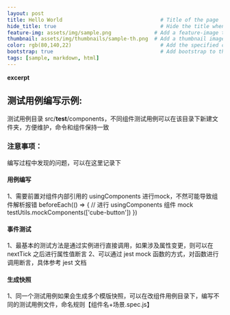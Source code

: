 ```yaml
---
layout: post
title: Hello World                                # Title of the page
hide_title: true                                  # Hide the title when displaying the post, but shown in lists of posts
feature-img: assets/img/sample.png              # Add a feature-image to the post
thumbnail: assets/img/thumbnails/sample-th.png  # Add a thumbnail image on blog view
color: rgb(80,140,22)                             # Add the specified color as feature image, and change link colors in post
bootstrap: true                                   # Add bootstrap to the page
tags: [sample, markdown, html]
---
```


**excerpt**

<!-- START doctoc -->
<!-- END doctoc -->

## 测试用例编写示例:
测试用例目录 src/__test__/components，不同组件测试用例可以在该目录下新建文件夹，方便维护，命令和组件保持一致
### 注意事项：
编写过程中发现的问题，可以在这里记录下
#### 用例编写
1、需要前置对组件内部引用的 usingComponents 进行mock，不然可能导致组件解析报错
beforeEach(() => {
  // 进行 usingComponents 组件 mock
  testUtils.mockComponents(['cube-button'])
})
#### 事件测试
1、最基本的测试方法是通过实例进行直接调用，如果涉及属性变更，则可以在 nextTick 之后进行属性值断言
2、可以通过 jest mock 函数的方式，对函数进行调用断言，具体参考 jest 文档
#### 生成快照
1、同一个测试用例如果会生成多个模版快照，可以在改组件用例目录下，编写不同的测试用例文件，命名规则【组件名+场景.spec.js】
